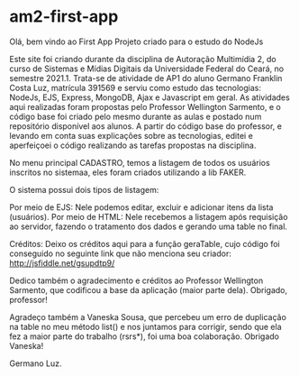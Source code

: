 # am2-first-app

Olá, bem vindo ao First App
Projeto criado para o estudo do NodeJs

Este site foi criando durante da disciplina de Autoração Multimídia 2, do curso de Sistemas e Mídias Digitais da Universidade Federal do Ceará, no semestre 2021.1.
Trata-se de atividade de AP1 do aluno Germano Franklin Costa Luz, matrícula 391569 e serviu como estudo das tecnologias: NodeJs, EJS, Express, MongoDB, Ajax e Javascript em geral.
As atividades aqui realizadas foram propostas pelo Professor Wellington Sarmento, e o código base foi criado pelo mesmo durante as aulas e postado num repositório disponível aos alunos. A partir do código base do professor, e levando em conta suas explicações sobre as tecnologias, editei e aperfeiçoei o código realizando as tarefas propostas na disciplina.

No menu principal CADASTRO, temos a listagem de todos os usuários inscritos no sistemaa, eles foram criados utilizando a lib FAKER.

O sistema possui dois tipos de listagem:

Por meio de EJS: Nele podemos editar, excluir e adicionar itens da lista (usuários).
Por meio de HTML: Nele recebemos a listagem após requisição ao servidor, fazendo o tratamento dos dados e gerando uma table no final.

Créditos:
Deixo os créditos aqui para a função geraTable, cujo código foi conseguido no seguinte link que não menciona seu criador: http://jsfiddle.net/gsupdtp9/

Dedico também o agradecimento e créditos ao Professor Wellington Sarmento, que codificou a base da aplicação (maior parte dela). Obrigado, professor!

Agradeço também a Vaneska Sousa, que percebeu um erro de duplicação na table no meu método list() e nos juntamos para corrigir, sendo que ela fez a maior parte do trabalho (rsrs*), foi uma boa colaboração. Obrigado Vaneska!

Germano Luz.
